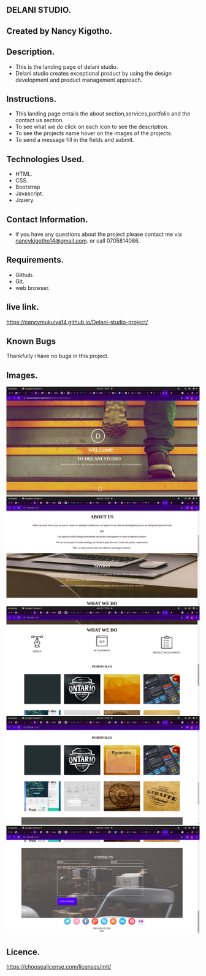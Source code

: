 ## DELANI STUDIO.
## Created by Nancy Kigotho.
## Description.
* This is the landing page of delani studio.
* Delani studio creates exceptional product by using the design development and product management approach.
## Instructions.
* This landing page entails the about section,services,portfolio and the contact us section.
* To see what we do click on each icon to see the description.
* To see the projects name hover on the images of the projects.
* To send a message fill in the fields and submit.
## Technologies Used.
* HTML.
* CSS.
* Bootstrap
* Javascript.
* Jquery.
## Contact Information.
* if you have any questions about the project please contact me via nancykigotho14@gmail.com.
or call 0705814086.
## Requirements.
* Github.
* Git.
* web browser.
## live link.
https://nancymukuiya14.github.io/Delani-studio-project/

## Known Bugs
Thankfully i have no bugs in this project.

## Images.
<img src="./assets/1.png">
<img src="./assets/2.png">
<img src="./assets/3.png">
<img src="./assets/5.png">
<img src="./assets/6.png">

## Licence.
https://choosealicense.com/licenses/mit/